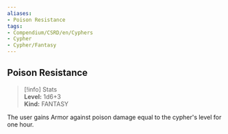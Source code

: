 ```yaml
---
aliases:
- Poison Resistance
tags:
- Compendium/CSRD/en/Cyphers
- Cypher
- Cypher/Fantasy
---
```


  
## Poison Resistance  
>[!info] Stats  
> **Level:** 1d6+3  
> **Kind:** FANTASY
  
The user gains Armor against poison damage equal to the cypher's level for one hour.